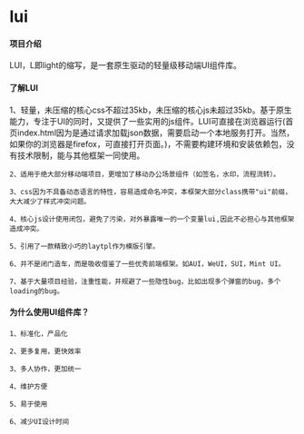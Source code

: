 # lui

#### 项目介绍
LUI，L即light的缩写，是一套原生驱动的轻量级移动端UI组件库。


#### 了解LUI
  ​  ​1、轻量，未压缩的核心css不超过35kb，未压缩的核心js未超过35kb。基于原生能力，专注于UI的同时，又提供了一些实用的js组件。LUI可直接在浏览器运行(首页index.html因为是通过请求加载json数据，需要启动一个本地服务打开。当然，如果你的浏览器是firefox，可直接打开页面。)，不需要构建环境和安装依赖包，没有技术限制，能与其他框架一同使用。

    2、适用于绝大部分移动端项目，更增加了移动办公场景组件（如签名，水印，流程流转）。

    3、css因为不具备动态语言的特性，容易造成命名冲突，本框架大部分class携带"ui"前缀，大大减少了样式冲突问题。

    4、核心js设计使用闭包，避免了污染，对外暴露唯一的一个变量lui,因此不必担心与其他框架造成冲突。

    5、引用了一款精致小巧的laytpl作为模版引擎。

    6、并不是闭门造车，而是吸收借鉴了一些优秀前端框架。如AUI，WeUI，SUI，Mint UI。

    7、基于大量项目经验，注重性能，并规避了一些隐性bug，比如出现多个弹窗的bug，多个loading的bug。
    
#### 为什么使用UI组件库？
    ​1、标准化，产品化

    ​2、更多复用，更快效率

    ​3、多人协作，更加统一

    ​4、维护方便

    ​5、易于使用

    ​6、减少UI设计时间


